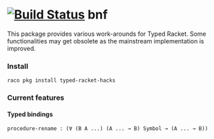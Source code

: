 [![Build Status](https://travis-ci.org/philnguyen/bnf.svg?branch=master)](https://travis-ci.org/philnguyen/bnf) bnf
=========================================

This package provides various work-arounds for Typed Racket.
Some functionalities may get obsolete as the mainstream implementation is improved.

### Install

```
raco pkg install typed-racket-hacks
```

### Current features

#### Typed bindings

```racket
procedure-rename : (∀ (B A ...) (A ... → B) Symbol → (A ... → B))
```
